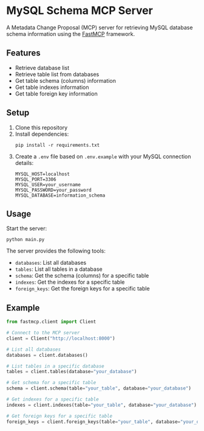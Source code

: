 # MySQL Schema MCP Server

A Metadata Change Proposal (MCP) server for retrieving MySQL database schema information using the [FastMCP](https://github.com/jlowin/fastmcp) framework.

## Features

- Retrieve database list
- Retrieve table list from databases
- Get table schema (columns) information
- Get table indexes information
- Get table foreign key information

## Setup

1. Clone this repository
2. Install dependencies:
   ```
   pip install -r requirements.txt
   ```
3. Create a `.env` file based on `.env.example` with your MySQL connection details:
   ```
   MYSQL_HOST=localhost
   MYSQL_PORT=3306
   MYSQL_USER=your_username
   MYSQL_PASSWORD=your_password
   MYSQL_DATABASE=information_schema
   ```

## Usage

Start the server:
```
python main.py
```

The server provides the following tools:
- `databases`: List all databases
- `tables`: List all tables in a database
- `schema`: Get the schema (columns) for a specific table
- `indexes`: Get the indexes for a specific table
- `foreign_keys`: Get the foreign keys for a specific table

## Example

```python
from fastmcp.client import Client

# Connect to the MCP server
client = Client("http://localhost:8000")

# List all databases
databases = client.databases()

# List tables in a specific database
tables = client.tables(database="your_database")

# Get schema for a specific table
schema = client.schema(table="your_table", database="your_database")

# Get indexes for a specific table
indexes = client.indexes(table="your_table", database="your_database")

# Get foreign keys for a specific table
foreign_keys = client.foreign_keys(table="your_table", database="your_database")
```

